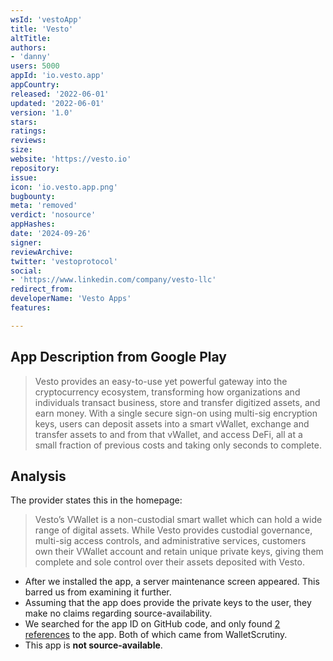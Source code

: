 ```yaml
---
wsId: 'vestoApp'
title: 'Vesto'
altTitle: 
authors:
- 'danny'
users: 5000
appId: 'io.vesto.app'
appCountry: 
released: '2022-06-01'
updated: '2022-06-01'
version: '1.0'
stars: 
ratings: 
reviews: 
size: 
website: 'https://vesto.io'
repository: 
issue: 
icon: 'io.vesto.app.png'
bugbounty: 
meta: 'removed'
verdict: 'nosource'
appHashes: 
date: '2024-09-26'
signer: 
reviewArchive: 
twitter: 'vestoprotocol'
social:
- 'https://www.linkedin.com/company/vesto-llc'
redirect_from: 
developerName: 'Vesto Apps'
features: 

---
```


## App Description from Google Play

> Vesto provides an easy-to-use yet powerful gateway into the cryptocurrency ecosystem, transforming how organizations and individuals transact business, store and transfer digitized assets, and earn money. With a single secure sign-on using multi-sig encryption keys, users can deposit assets into a smart vWallet, exchange and transfer assets to and from that vWallet, and access DeFi, all at a small fraction of previous costs and taking only seconds to complete.

## Analysis 

The provider states this in the homepage:
  > Vesto’s VWallet is a non-custodial smart wallet which can hold a wide range of digital assets. While Vesto provides custodial governance, multi-sig access controls, and administrative services, customers own their VWallet account and retain unique private keys, giving them complete and sole control over their assets deposited with Vesto.

- After we installed the app, a server maintenance screen appeared. This barred us from examining it further.
- Assuming that the app does provide the private keys to the user, they make no claims regarding source-availability. 
- We searched for the app ID on GitHub code, and only found [2 references](https://github.com/search?q=io.vesto.app&type=code) to the app. Both of which came from WalletScrutiny. 
- This app is **not source-available**.


